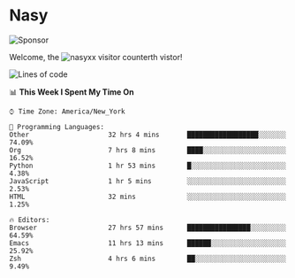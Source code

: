 # Nasy

<!--
<p align="center">
<img height="200" src="https://github-readme-stats.vercel.app/api?username=nasyxx&count_private=true&show_icons=true&theme=dracula&include_all_commits=true"/>
<img height="200" src="https://github-readme-stats.vercel.app/api/top-langs/?username=nasyxx&theme=dracula&hide=html,jupyter+notebook&count_private=true&show_icons=true"/>
</p>

  
----------------
-->

![Sponsor](https://img.shields.io/static/v1.svg?label=Sponsor&message=%E2%9D%A4&logo=GitHub&style=flat&color=pink)
 
Welcome, the ![nasyxx visitor counter](https://count.getloli.com/get/@nasyxx?theme=rule34)th vistor!
 
<!--START_SECTION:waka-->
![Lines of code](https://img.shields.io/badge/From%20Hello%20World%20I%27ve%20Written-599778%20lines%20of%20code-blue)

📊 **This Week I Spent My Time On** 

```text
⌚︎ Time Zone: America/New_York

💬 Programming Languages: 
Other                    32 hrs 4 mins       ██████████████████░░░░░░░   74.09% 
Org                      7 hrs 8 mins        ████░░░░░░░░░░░░░░░░░░░░░   16.52% 
Python                   1 hr 53 mins        █░░░░░░░░░░░░░░░░░░░░░░░░   4.38% 
JavaScript               1 hr 5 mins         ░░░░░░░░░░░░░░░░░░░░░░░░░   2.53% 
HTML                     32 mins             ░░░░░░░░░░░░░░░░░░░░░░░░░   1.25%

🔥 Editors: 
Browser                  27 hrs 57 mins      ████████████████░░░░░░░░░   64.59% 
Emacs                    11 hrs 13 mins      ██████░░░░░░░░░░░░░░░░░░░   25.92% 
Zsh                      4 hrs 6 mins        ██░░░░░░░░░░░░░░░░░░░░░░░   9.49%

```


<!--END_SECTION:waka-->

<!-- ![visitors](https://visitor-badge.laobi.icu/badge?page_id=nasyxx.nasyxx) -->
